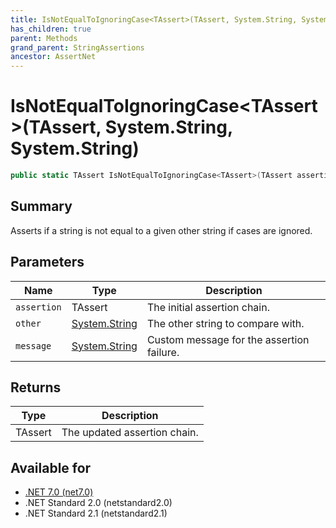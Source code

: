 ```yaml
---
title: IsNotEqualToIgnoringCase<TAssert>(TAssert, System.String, System.String)
has_children: true
parent: Methods
grand_parent: StringAssertions
ancestor: AssertNet
---
```

# IsNotEqualToIgnoringCase&lt;TAssert&gt;(TAssert, System.String, System.String)

```csharp
public static TAssert IsNotEqualToIgnoringCase<TAssert>(TAssert assertion, System.String other, System.String message);
```

## Summary
Asserts if a string is not equal to a given other string if cases are ignored.

## Parameters
|Name|Type|Description|
|-|-|-|
|`assertion`|TAssert|The initial assertion chain.|
|`other`|[System.String](https://learn.microsoft.com/en-us/dotnet/api/system.string)|The other string to compare with.|
|`message`|[System.String](https://learn.microsoft.com/en-us/dotnet/api/system.string)|Custom message for the assertion failure.|

## Returns
|Type|Description|
|-|-|
|TAssert|The updated assertion chain.|

## Available for
- [.NET 7.0 (net7.0)](https://versionsof.net/core/7.0/)
- .NET Standard 2.0 (netstandard2.0)
- .NET Standard 2.1 (netstandard2.1)
